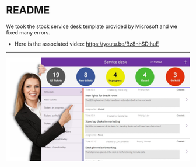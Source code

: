 # README

We took the stock service desk template provided by Microsoft and we fixed many errors. 

- Here is the associated video: https://youtu.be/Bz8nhSDlhuE 

<hr>

<a href='https://youtu.be/Bz8nhSDlhuE'>![Screenshot](thumbnail.png)</a>
